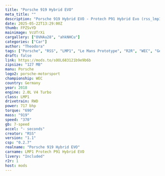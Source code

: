 ```yaml
---
title: "Porsche 919 Hybrid EVO"
meta_title: ""
description: "Porsche 919 Hybrid EVO - Protech P91 Hybrid Evo (rss_lmp1_protech_p91_evo) by RSS"
date: 2025-05-22T13:29:00Z
thumb: FPZSvYD
mainimage: VcUTrXi
cargallery: ["OVHAu28", "ahkNHCu"]
categories: ["Car"]
author: "Theodora"
tags: ["Porsche", "RSS", "LMP1", "Le Mans Prototype", "R2R", "WEC", "Germany", "2018"]
draft: false
link: https://mods.to/sOOL683121b9e9b6b
zipsize: "127 MB"
manu: Porsche
logo2: porsche-motorsport
championship: WEC
country: Germany
year: 2018
engine: 2.0L V4 Turbo
class: LMP1
drivetrain: RWD
power: 717 bhp 
torque: "690"
mass: "919"
speed: "370"
gb: 7-speed
accel: "- seconds"
creator: "RSS"
version: "1.1"
csp: "0.2.7"
realname: "Porsche 919 Hybrid EVO"
carname: LMP1 Protech P91 Hybrid EVO
livery: "Included"
r2r: 1
host: mods
---
```

